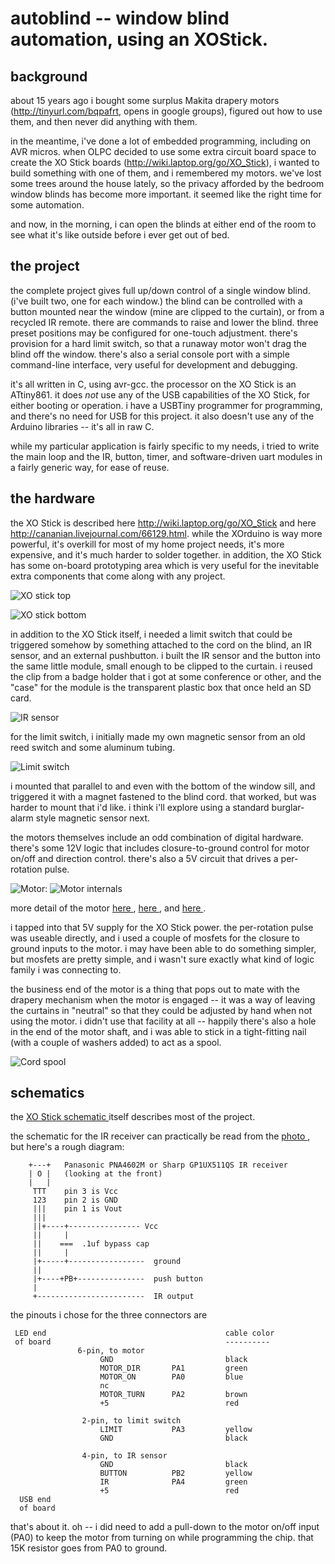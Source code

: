 
autoblind -- window blind automation, using an XOStick.
=========

background
----------
about 15 years ago i bought some surplus Makita drapery motors
(http://tinyurl.com/bqpafrt, opens in google groups), figured out
how to use them, and then never did anything with them.

in the meantime, i've done a lot of embedded programming,
including on AVR micros.  when OLPC decided to use some extra
circuit board space to create the XO Stick boards
(http://wiki.laptop.org/go/XO_Stick), i wanted to build something
with one of them, and i remembered my motors.  we've lost some
trees around the house lately, so the privacy afforded by the
bedroom window blinds has become more important.  it seemed like
the right time for some automation.

and now, in the morning, i can open the blinds at either end of
the room to see what it's like outside before i ever get out of
bed.

the project
-----------
the complete project gives full up/down control of a single
window blind.  (i've built two, one for each window.) the blind
can be controlled with a button mounted near the window (mine are
clipped to the curtain), or from a recycled IR remote.  there are
commands to raise and lower the blind.  three preset positions
may be configured for one-touch adjustment.  there's provision
for a hard limit switch, so that a runaway motor won't drag the
blind off the window.  there's also a serial console port with a
simple command-line interface, very useful for development and
debugging.

it's all written in C, using avr-gcc.  the processor on the XO
Stick is an ATtiny861.  it does _not_ use any of the USB
capabilities of the XO Stick, for either booting or operation.  i
have a USBTiny programmer for programming, and there's no need
for USB for this project.  it also doesn't use any of the Arduino
libraries -- it's all in raw C.

while my particular application is fairly specific to my needs, i
tried to write the main loop and the IR, button, timer, and
software-driven uart modules in a fairly generic way, for ease of
reuse.


the hardware
------------
the XO Stick is described here http://wiki.laptop.org/go/XO_Stick
and here http://cananian.livejournal.com/66129.html.  while the
XOrduino is way more powerful, it's overkill for most of my home
project needs, it's more expensive, and it's much harder to
solder together.  in addition, the XO Stick has some on-board
prototyping area which is very useful for the inevitable extra
components that come along with any project.

![ XO stick top ]( pix/xo_stick_top.jpg )

![ XO stick bottom ]( pix/xo_stick_bottom.jpg )

in addition to the XO Stick itself, i needed a limit switch that
could be triggered somehow by something attached to the cord on
the blind, an IR sensor, and an external pushbutton.  i built the
IR sensor and the button into the same little module, small
enough to be clipped to the curtain.  i reused the clip from a
badge holder that i got at some conference or other, and the
"case" for the module is the transparent plastic box that once
held an SD card.

![ IR sensor ]( pix/ir_receiver.jpg )

for the limit switch, i initially made my own magnetic sensor
from an old reed switch and some aluminum tubing.

![ Limit switch ]( pix/limit_switch.png )

i mounted that parallel to and even with the bottom of the window
sill, and triggered it with a magnet fastened to the blind cord. 
that worked, but was harder to mount that i'd like.  i think i'll
explore using a standard burglar-alarm style magnetic sensor
next.

the motors themselves include an odd combination of digital
hardware.  there's some 12V logic that includes closure-to-ground
control for motor on/off and direction control.  there's also a
5V circuit that drives a per-rotation pulse.

![ Motor: ]( pix/motor.jpg )
![ Motor internals ]( pix/motor_inside.jpg )

more detail of the motor [ here ]( pix/motor_gear_detail.jpg ), [
here ]( pix/motor_pcb1_detail.jpg ), and [ here ](
pix/motor_pcb2_detail.jpg ). 

i tapped into that 5V supply for the XO Stick power.  the
per-rotation pulse was useable directly, and i used a couple of
mosfets for the closure to ground inputs to the motor.  i may
have been able to do something simpler, but mosfets are pretty
simple, and i wasn't sure exactly what kind of logic family i was
connecting to.

the business end of the motor is a thing that pops out to mate
with the drapery mechanism when the motor is engaged -- it was a
way of leaving the curtains in "neutral" so that they could be
adjusted by hand when not using the motor.  i didn't use that
facility at all -- happily there's also a hole in the end of the
motor shaft, and i was able to stick in a tight-fitting nail
(with a couple of washers added) to act as a spool.

![ Cord spool ]( pix/spool.jpg )

schematics
----------
the [ XO Stick schematic ]( ./XO-Stick2-sch.pdf ) itself describes
most of the project.

the schematic for the IR receiver can practically be read from
the [ photo ]( pix/ir_receiver_close.jpg ), but here's a rough diagram:

 
        +---+   Panasonic PNA4602M or Sharp GP1UX511QS IR receiver
        | O |   (looking at the front)
        |   |
         TTT    pin 3 is Vcc
         123    pin 2 is GND
         |||    pin 1 is Vout
         |||
         ||+----+---------------- Vcc
         ||     |
         ||    ===  .1uf bypass cap
         ||     |
         |+-----+-----------------  ground     
         ||
         |+----+PB+---------------  push button
         |
         +------------------------  IR output


the pinouts i chose for the three connectors are

     LED end                                        cable color
     of board                                       ----------
                   6-pin, to motor
                        GND                         black
                        MOTOR_DIR       PA1         green
                        MOTOR_ON        PA0         blue
                        nc
                        MOTOR_TURN      PA2         brown
                        +5                          red

                    2-pin, to limit switch
                        LIMIT           PA3         yellow
                        GND                         black

                    4-pin, to IR sensor
                        GND                         black
                        BUTTON          PB2         yellow
                        IR              PA4         green
                        +5                          red
      USB end
      of board


that's about it.  oh -- i did need to add a pull-down to the motor on/off
input (PA0) to keep the motor from turning on while programming
the chip.  that 15K resistor goes from PA0 to ground.

